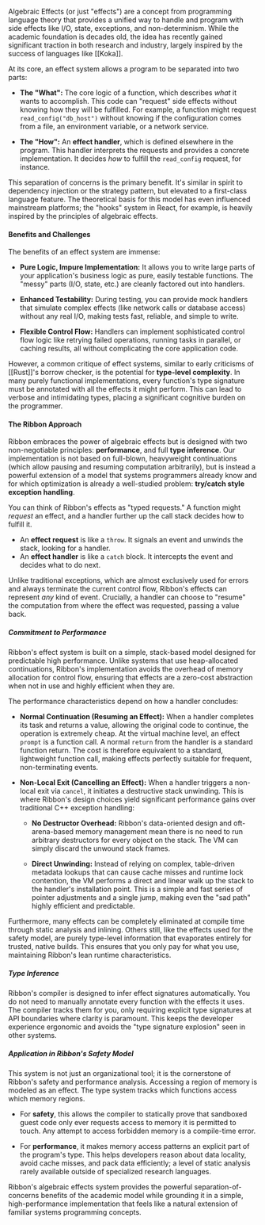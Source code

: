 Algebraic Effects (or just "effects") are a concept from programming language
theory that provides a unified way to handle and program with side effects like
I/O, state, exceptions, and non-determinism. While the academic foundation is
decades old, the idea has recently gained significant traction in both research
and industry, largely inspired by the success of languages like [[Koka]].

At its core, an effect system allows a program to be separated into two parts:

- **The "What":** The core logic of a function, which describes *what* it wants
   to accomplish. This code can "request" side effects without knowing how they
   will be fulfilled. For example, a function might request
   `read_config("db_host")` without knowing if the configuration comes from a
   file, an environment variable, or a network service.

- **The "How":** An **effect handler**, which is defined elsewhere in the
   program. This handler interprets the requests and provides a concrete
   implementation. It decides *how* to fulfill the `read_config` request, for
   instance.

This separation of concerns is the primary benefit. It's similar in spirit to
dependency injection or the strategy pattern, but elevated to a first-class
language feature. The theoretical basis for this model has even influenced
mainstream platforms; the "hooks" system in React, for example, is heavily
inspired by the principles of algebraic effects.

#### Benefits and Challenges

The benefits of an effect system are immense:

- **Pure Logic, Impure Implementation:** It allows you to write large parts of
    your application's business logic as pure, easily testable functions. The
    "messy" parts (I/O, state, etc.) are cleanly factored out into handlers.

- **Enhanced Testability:** During testing, you can provide mock handlers that
    simulate complex effects (like network calls or database access) without any
    real I/O, making tests fast, reliable, and simple to write.

- **Flexible Control Flow:** Handlers can implement sophisticated control flow
    logic like retrying failed operations, running tasks in parallel, or caching
    results, all without complicating the core application code.

However, a common critique of effect systems, similar to early criticisms of
[[Rust]]'s borrow checker, is the potential for **type-level complexity**. In
many purely functional implementations, every function's type signature must be
annotated with all the effects it might perform. This can lead to verbose and
intimidating types, placing a significant cognitive burden on the programmer.

#### The Ribbon Approach

Ribbon embraces the power of algebraic effects but is designed with two
non-negotiable principles: **performance**, and full **type inference**. Our
implementation is not based on full-blown, heavyweight continuations (which
allow pausing and resuming computation arbitrarily), but is instead a powerful
extension of a model that systems programmers already know and for which
optimization is already a well-studied problem: **try/catch style exception handling**.

You can think of Ribbon's effects as "typed requests." A function might
*request* an effect, and a handler further up the call stack decides how to
fulfill it.

- An **effect request** is like a `throw`. It signals an event and unwinds the
  stack, looking for a handler.
- An **effect handler** is like a `catch` block. It intercepts the event and
  decides what to do next.

Unlike traditional exceptions, which are almost exclusively used for errors and
always terminate the current control flow, Ribbon's effects can represent *any*
kind of event. Crucially, a handler can choose to "resume" the computation from
where the effect was requested, passing a value back.

##### Commitment to Performance

Ribbon's effect system is built on a simple, stack-based model designed for
predictable high performance. Unlike systems that use heap-allocated
continuations, Ribbon's implementation avoids the overhead of memory allocation
for control flow, ensuring that effects are a zero-cost abstraction when not in
use and highly efficient when they are.

The performance characteristics depend on how a handler concludes:

* **Normal Continuation (Resuming an Effect):** When a handler completes its
  task and returns a value, allowing the original code to continue, the
  operation is extremely cheap. At the virtual machine level, an effect `prompt`
  is a function call. A normal `return` from the handler is a standard function
  return. The cost is therefore equivalent to a standard, lightweight function
  call, making effects perfectly suitable for frequent, non-terminating events.

* **Non-Local Exit (Cancelling an Effect):** When a handler triggers a non-local
  exit via `cancel`, it initiates a destructive stack unwinding. This is where
  Ribbon's design choices yield significant performance gains over traditional
  C++ exception handling:

    * **No Destructor Overhead:** Ribbon's data-oriented design and
      oft-arena-based memory management mean there is no need to run arbitrary
      destructors for every object on the stack. The VM can simply discard the
      unwound stack frames.
      
    * **Direct Unwinding:** Instead of relying on complex, table-driven metadata
      lookups that can cause cache misses and runtime lock contention, the VM
      performs a direct and linear walk up the stack to the handler's
      installation point. This is a simple and fast series of pointer
      adjustments and a single jump, making even the "sad path" highly efficient
      and predictable.

Furthermore, many effects can be completely eliminated at compile time through
static analysis and inlining. Others still, like the effects used for the safety
model, are purely type-level information that evaporates entirely for trusted,
native builds. This ensures that you only pay for what you use, maintaining
Ribbon's lean runtime characteristics.

##### Type Inference

Ribbon's compiler is designed to infer effect signatures automatically. You do
not need to manually annotate every function with the effects it uses. The
compiler tracks them for you, only requiring explicit type signatures at API
boundaries where clarity is paramount. This keeps the developer experience
ergonomic and avoids the "type signature explosion" seen in other systems.

##### Application in Ribbon's Safety Model

This system is not just an organizational tool; it is the cornerstone of
Ribbon's safety and performance analysis. Accessing a region of memory is
modeled as an effect. The type system tracks which functions access which memory
regions.

- For **safety**, this allows the compiler to statically prove that sandboxed
  guest code only ever requests access to memory it is permitted to touch. Any
  attempt to access forbidden memory is a compile-time error.

- For **performance**, it makes memory access patterns an explicit part of the
  program's type. This helps developers reason about data locality, avoid cache
  misses, and pack data efficiently; a level of static analysis rarely available
  outside of specialized research languages.

Ribbon's algebraic effects system provides the powerful separation-of-concerns
benefits of the academic model while grounding it in a simple, high-performance
implementation that feels like a natural extension of familiar systems
programming concepts.